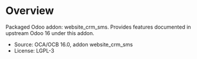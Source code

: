 # Overview

Packaged Odoo addon: website_crm_sms. Provides features documented in upstream Odoo 16 under this addon.

- Source: OCA/OCB 16.0, addon website_crm_sms
- License: LGPL-3
